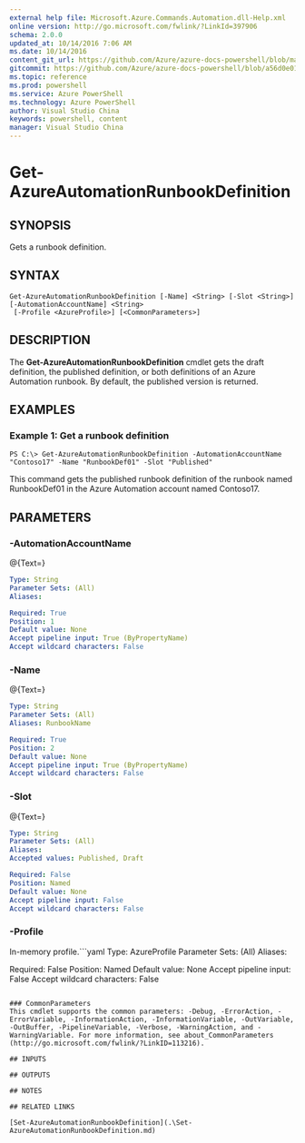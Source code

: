 ```yaml
---
external help file: Microsoft.Azure.Commands.Automation.dll-Help.xml
online version: http://go.microsoft.com/fwlink/?LinkId=397906
schema: 2.0.0
updated_at: 10/14/2016 7:06 AM
ms.date: 10/14/2016
content_git_url: https://github.com/Azure/azure-docs-powershell/blob/master/azureps-cmdlets-docs/ServiceManagement/Azure.Automation/v0.9.8/CmdletMDs/Get-AzureAutomationRunbookDefinition.md
gitcommit: https://github.com/Azure/azure-docs-powershell/blob/a56d0e01e65c2c33aa2af13dd29addc94ead6e88/azureps-cmdlets-docs/ServiceManagement/Azure.Automation/v0.9.8/CmdletMDs/Get-AzureAutomationRunbookDefinition.md
ms.topic: reference
ms.prod: powershell
ms.service: Azure PowerShell
ms.technology: Azure PowerShell
author: Visual Studio China
keywords: powershell, content
manager: Visual Studio China
---
```


# Get-AzureAutomationRunbookDefinition

## SYNOPSIS
Gets a runbook definition.

## SYNTAX

```
Get-AzureAutomationRunbookDefinition [-Name] <String> [-Slot <String>] [-AutomationAccountName] <String>
 [-Profile <AzureProfile>] [<CommonParameters>]
```

## DESCRIPTION
The **Get-AzureAutomationRunbookDefinition** cmdlet gets the draft definition, the published definition, or both definitions of an Azure Automation runbook.
By default, the published version is returned.

## EXAMPLES

### Example 1: Get a runbook definition
```
PS C:\> Get-AzureAutomationRunbookDefinition -AutomationAccountName "Contoso17" -Name "RunbookDef01" -Slot "Published"
```

This command gets the published runbook definition of the runbook named RunbookDef01 in the Azure Automation account named Contoso17.

## PARAMETERS

### -AutomationAccountName
@{Text=}

```yaml
Type: String
Parameter Sets: (All)
Aliases: 

Required: True
Position: 1
Default value: None
Accept pipeline input: True (ByPropertyName)
Accept wildcard characters: False
```

### -Name
@{Text=}

```yaml
Type: String
Parameter Sets: (All)
Aliases: RunbookName

Required: True
Position: 2
Default value: None
Accept pipeline input: True (ByPropertyName)
Accept wildcard characters: False
```

### -Slot
@{Text=}

```yaml
Type: String
Parameter Sets: (All)
Aliases: 
Accepted values: Published, Draft

Required: False
Position: Named
Default value: None
Accept pipeline input: False
Accept wildcard characters: False
```

### -Profile
In-memory profile.```yaml
Type: AzureProfile
Parameter Sets: (All)
Aliases: 

Required: False
Position: Named
Default value: None
Accept pipeline input: False
Accept wildcard characters: False
```

### CommonParameters
This cmdlet supports the common parameters: -Debug, -ErrorAction, -ErrorVariable, -InformationAction, -InformationVariable, -OutVariable, -OutBuffer, -PipelineVariable, -Verbose, -WarningAction, and -WarningVariable. For more information, see about_CommonParameters (http://go.microsoft.com/fwlink/?LinkID=113216).

## INPUTS

## OUTPUTS

## NOTES

## RELATED LINKS

[Set-AzureAutomationRunbookDefinition](.\Set-AzureAutomationRunbookDefinition.md)

